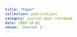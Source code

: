 ```yaml
---
title: "Paper"
collection: publications
category: journal-peer-reviewed
date: 2009-10-01
venue: 'Journal 1'
---
```

